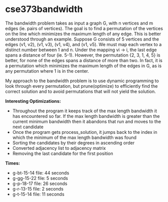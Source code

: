 # cse373bandwidth

The bandwidth problem takes as input a graph G, with n vertices and m edges (ie. pairs of vertices).
The goal is to find a permutation of the vertices on the line which minimizes the maximum length of any
edge. This is better understood through an example. Suppose G consists of 5 vertices and the edges (v1, v2),
(v1, v3), (v1, v4), and (v1, v5). We must map each vertex to a distinct number between 1 and n. Under the
mapping vi → i, the last edge spans a distance of four (ie. 5-1). However, the permutation {2, 3, 1, 4, 5} 
is better, for none of the edges spans a distance of more than two. In fact, it is a permutation which 
minimizes the maximum length of the edges in G, as is any permutation where 1 is in the center.

My approach to the bandwidth problem is to use dynamic programming to look through every permutation, but 
prune(optimize) to efficiently find the correct solution and to avoid permutations that will not yield the solution.

**Interesting Optimizations:**   
* Throughout the program it keeps track of the max length bandwidth it has encountered so far. If the  max length bandwidth is greater than the current minimum bandwidth then it abandons that run and moves to the next candidate  
* Once the program gets process_solution, it jumps back to the index in which the minimum of the max length bandwidth was found  
* Sorting the candidates by their degrees in ascending order  
* Converted adjacency list to adjacency matrix  
* Removing the last candidate for the first position  

**Times:**    
* g-bt-15-14 file:  44 seconds  
* g-gg-15-22 file: 5 seconds  
* g-p-18-17 file: 26 seconds  
* g-r-13-15 file: 2 seconds  
* g-t-15-14 file: 11 seconds  
